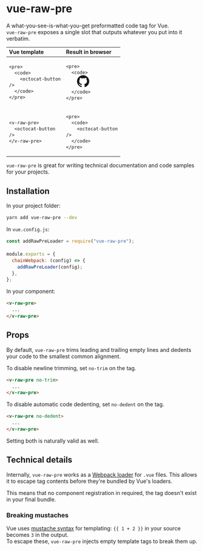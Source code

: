 # vue-raw-pre

A what-you-see-is-what-you-get preformatted code tag for Vue.  
`vue-raw-pre` exposes a single slot that outputs whatever you put into it verbatim.

<!-- prettier-ignore-start -->


| Vue template | Result in browser |
| :--- | :--- |
| <pre><code>&lt;pre&gt;</code><br><code>&nbsp;&nbsp;&lt;code&gt;</code><br><code>&nbsp;&nbsp;&nbsp;&nbsp;&lt;octocat-button /&gt;</code><br><code>&nbsp;&nbsp;&lt;/code&gt;</code><br><code>&lt;/pre&gt;</code></pre> | <pre><code>&lt;pre&gt;</code><br><code>&nbsp;&nbsp;&lt;code&gt;</code><br><code>&nbsp;&nbsp;&nbsp;&nbsp;![Octocat mark image](https://github.com/Etheryte/vue-raw-pre/raw/master/mark.png)</code><br><code>&nbsp;&nbsp;&lt;/code&gt;</code><br><code>&lt;/pre&gt;</code></pre> |
| <pre><code>&lt;v-raw-pre&gt;</code><br><code>&nbsp;&nbsp;&lt;octocat-button /&gt;</code><br><code>&lt;/v-raw-pre&gt;</code></pre> | <pre><code>&lt;pre&gt;</code><br><code>&nbsp;&nbsp;&lt;code&gt;</code><br><code>&nbsp;&nbsp;&nbsp;&nbsp;&lt;octocat-button /&gt;</code><br><code>&nbsp;&nbsp;&lt;/code&gt;</code><br><code>&lt;/pre&gt;</code></pre> |
<!-- prettier-ignore-end -->

`vue-raw-pre` is great for writing technical documentation and code samples for your projects.

## Installation

In your project folder:

```sh
yarn add vue-raw-pre --dev
```

In `vue.config.js`:

```js
const addRawPreLoader = require("vue-raw-pre");

module.exports = {
  chainWebpack: (config) => {
    addRawPreLoader(config);
  },
};
```

In your component:

```html
<v-raw-pre>
  ...
</v-raw-pre>
```

## Props

By default, `vue-raw-pre` trims leading and trailing empty lines and dedents your code to the smallest common alignment.

To disable newline trimming, set `no-trim` on the tag.

```html
<v-raw-pre no-trim>
  ...
</v-raw-pre>
```

To disable automatic code dedenting, set `no-dedent` on the tag.

```html
<v-raw-pre no-dedent>
  ...
</v-raw-pre>
```

Setting both is naturally valid as well.

## Technical details

Internally, `vue-raw-pre` works as a [Webpack loader](https://webpack.js.org/loaders/) for `.vue` files. This allows it to escape tag contents before they're bundled by Vue's loaders.

This means that no component registration in required, the tag doesn't exist in your final bundle.

### Breaking mustaches

Vue uses [mustache syntax](https://vuejs.org/v2/guide/syntax.html) for templating: `{{ 1 + 2 }}` in your source becomes `3` in the output.  
To escape these, `vue-raw-pre` injects empty template tags to break them up.
